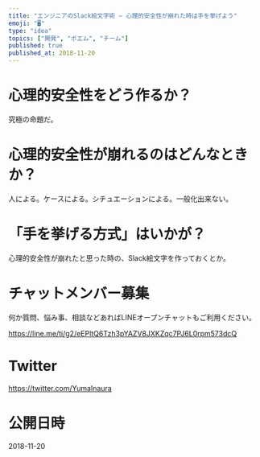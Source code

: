 ```yaml
---
title: "エンジニアのSlack絵文字術 – 心理的安全性が崩れた時は手を挙げよう"
emoji: "🖥"
type: "idea"
topics: ["開発", "ポエム", "チーム"]
published: true
published_at: 2018-11-20
---
```


# 心理的安全性をどう作るか？

究極の命題だ。

# 心理的安全性が崩れるのはどんなときか？

人による。ケースによる。シチュエーションによる。一般化出来ない。

# 「手を挙げる方式」はいかが？

心理的安全性が崩れたと思った時の、Slack絵文字を作っておくとか。








<!-- Update From Qiita API -->

# チャットメンバー募集


何か質問、悩み事、相談などあればLINEオープンチャットもご利用ください。

https://line.me/ti/g2/eEPltQ6Tzh3pYAZV8JXKZqc7PJ6L0rpm573dcQ





# Twitter


https://twitter.com/YumaInaura


<!-- Update From Qiita API -->



# 公開日時

2018-11-20
